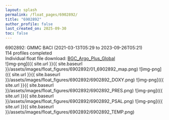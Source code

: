 ```yaml
---
layout: splash
permalink: /float_pages/6902892/
title: "6902892"
author_profile: false
last_created_on: 2025-09-30
toc: false
---
```

 
6902892: GMMC BACI (2021-03-13T05:29 to 2023-09-26T05:21)\
114 profiles completed\
Individual float file download: [BGC_Argo_Plus_Global](https://ftp.soest.hawaii.edu/bgc_argo_plus/Individual_Floats/outliers_removed/6902892_Sprof_processed.nc)\
![img-png]({{ site.url }}{{ site.baseurl }}/assets/images/float_figures/6902892/01_6902892_map.png)
![img-png]({{ site.url }}{{ site.baseurl }}/assets/images/float_figures/6902892/6902892_DOXY.png)
![img-png]({{ site.url }}{{ site.baseurl }}/assets/images/float_figures/6902892/6902892_PRES.png)
![img-png]({{ site.url }}{{ site.baseurl }}/assets/images/float_figures/6902892/6902892_PSAL.png)
![img-png]({{ site.url }}{{ site.baseurl }}/assets/images/float_figures/6902892/6902892_TEMP.png)
